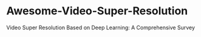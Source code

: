 # Awesome-Video-Super-Resolution
Video Super Resolution Based on Deep Learning: A Comprehensive Survey

